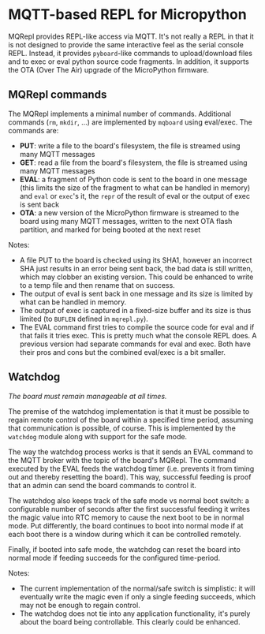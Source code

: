 MQTT-based REPL for Micropython
===============================

MQRepl provides REPL-like access via MQTT. It's not really a REPL in that it is not designed to provide the same interactive feel as the serial console REPL. Instead, it provides `pyboard`-like commands to upload/download files and to exec or eval python source code fragments. In addition, it supports the OTA (Over The Air) upgrade of the MicroPython firmware.

## MQRepl commands

The MQRepl implements a minimal number of commands. Additional commands (`rm`, `mkdir`, ...)
are implemented by `mqboard` using eval/exec. The commands are:

- __PUT__: write a file to the board's filesystem, the file is streamed using many MQTT messages
- __GET__: read a file from the board's filesystem, the file is streamed using many MQTT messages
- __EVAL__: a fragment of Python code is sent to the board in one message (this limits the
  size of the fragment to what can be handled in memory) and `eval` or `exec`'s it, the `repr` of
  the result of eval or the output of exec is sent back
- __OTA__: a new version of the MicroPython firmware is streamed to the board using many MQTT
  messages, written to the next OTA flash partition, and marked for being booted at the next reset

Notes:
- A file PUT to the board is checked using its SHA1, however an incorrect SHA just results in an error being sent back, the bad data is still written, which may clobber an existing version. This could be enhanced to write to a temp file and then rename that on success.
- The output of eval is sent back in one message and its size is limited by what can be handled in
  memory.
- The output of exec is captured in a fixed-size buffer and its size is thus limited (to
  `BUFLEN` defined in `mqrepl.py`).
- The EVAL command first tries to compile the source code for eval and if that fails it tries exec. This is pretty much what the console REPL does. A previous version had separate commands for eval and exec. Both have their pros and cons but the combined eval/exec is a bit smaller.

## Watchdog

_The board must remain manageable at all times._

The premise of the watchdog implementation is that it must be possible to regain remote control of the board within a specified time period, assuming that communication is possible, of course. This is implemented by the `watchdog` module along with support for the safe mode.

The way the watchdog process works is that it sends an EVAL command to the MQTT broker with the
topic of the board's MQRepl. The command executed by the EVAL feeds the watchdog timer (i.e. prevents it from timing out and thereby resetting the board). This way, successful feeding is proof that an admin can send the board commands to control it.

The watchdog also keeps track of the safe mode vs normal boot switch: a configurable number of seconds after the first successful feeding it writes the magic value into RTC memory to cause the next boot to be in normal mode.
Put differently, the board continues to boot into normal mode if at each boot there is a window during which it can be controlled remotely.

Finally, if booted into safe mode, the watchdog can reset the board into normal mode if feeding succeeds for the configured time-period.

Notes:
- The current implementation of the normal/safe switch is simplistic: it will eventually write the magic even if only a single feeding succeeds, which may not be enough to regain control.
- The watchdog does not tie into any application functionality, it's purely about the board being controllable. This clearly could be enhanced.
